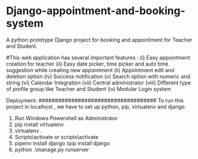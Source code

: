# Django-appointment-and-booking-system
A  python prototype Django project for booking and appointment for Teacher and Student.

#This  web application has several important features :
(i) Easy appointment creation  for teacher 
(ii) Easy date picker, time picker and auto time suggestion while creating new appointment
(ii) Appointment edit and deletion  option 
(iv) Success notification
(v) Search  option with numeric and string
(vi) Calendar Integration
(vii) Central administrator
(viii) Different type of profile group like Teacher and Student 
(ix) Modular Login system



Deployment:
####################################
To run this project in localhost , we have to set up python, pip, virtualenv and django.
1. Run Windows Powershell as Administrator
2. pip install virtualenv
3. virtualenv .
4. Scripts\activate or scripts\activate
5. pipenv install django /pip install django
6. python .\manage.py runserver

